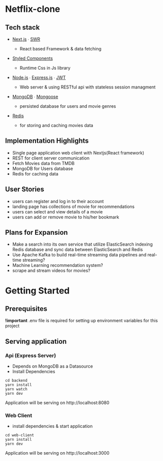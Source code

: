# Netflix-clone

## Tech stack

- [Next.js](https://github.com/vercel/next.js/) ∙ [SWR](https://github.com/vercel/swr)

  - React based Framework & data fetching

- [Styled Components](https://github.com/styled-components/styled-components)

  - Runtime Css in Js library

- [Node.js](https://github.com/nodejs/) ∙ [Express.js](https://github.com/expressjs/express) ∙ [JWT](https://github.com/auth0/node-jsonwebtoken)

  - Web server & using RESTful api with stateless session managment

- [MongoDB](https://github.com/mongodb/mongo) ∙ [Mongoose](https://github.com/Automattic/mongoose)

  - persisted database for users and movie genres

- [Redis](https://github.com/redis/redis)
  - for storing and caching movies data

## Implementation Highlights

- Single page application web client with Nextjs(React framework)
- REST for client server communication
- Fetch Movies data from TMDB
- MongoDB for Users database
- Redis for caching data

## User Stories

- users can register and log in to their account
- landing page has collections of movie for recommendations
- users can select and view details of a movie
- users can add or remove movie to his/her bookmark

## Plans for Expansion

- Make a search into its own service that utilize ElasticSearch indexing Redis database and sync data between ElasticSearch and Redis
- Use Apache Kafka to build real-time streaming data pipelines and real-time streaming?
- Machine Learning recommendation system?
- scrape and stream videos for movies?

# Getting Started

## Prerequisites

**!important** .env file is required for setting up environment variables for this project

## Serving application

### Api (Express Server)

- Depends on MongoDB as a Datasource
- Install Dependencies

```
cd backend
yarn install
yarn watch
yarn dev
```

Application will be serving on http://localhost:8080

### Web Client

- install dependencies & start application

```
cd web-client
yarn install
yarn dev
```

Application will be serving on http://localhost:3000
